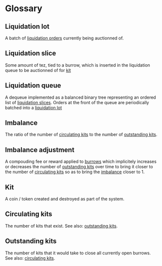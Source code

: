 # Glossary


## Liquidation lot

A batch of [liquidation orders](#liquidation-orders) currently being auctionned of.

## Liquidation slice

Some amount of tez, tied to a burrow, which is inserted in the liquidation queue to be auctionned of for [kit](#kit)

## Liquidation queue

A dequeue implemented as a balanced binary tree representing an ordered list of [liquidation slices](#liquidation-slice).
Orders at the front of the queue are periodically batched into a [liquidation lot](#liquidation-lot)


## Imbalance

The ratio of the number of [circulating kits](#circulating-kits) to the number
of [outstanding kits](#outstanding-kits).

## Imbalance adjustment

A compouding fee or reward applied to [burrows](#burrows) which implicitely
increases or decreases the number of [outstanding kits](#outstanding-kits)
over time to bring it closer to the number of [circulating kits](#circulating-kits)
so as to bring the [imbalance](#imbalance) closer to 1.

## Kit

A coin / token created and destroyed as part of the system.

## Circulating kits

The number of kits that exist. See also: [outstanding kits](#outstanding-kits).

## Outstanding kits

The number of kits that it would take to close all currently open burrows.
See also: [circulating kits](#circulating-kits).

